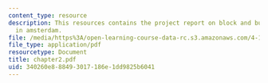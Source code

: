 ```yaml
---
content_type: resource
description: This resources contains the project report on block and building types
  in amsterdam.
file: /media/https%3A/open-learning-course-data-rc.s3.amazonaws.com/4-175-case-studies-in-city-form-fall-2005/340260e888493017186e1dd9825b6041_chapter2.pdf
file_type: application/pdf
resourcetype: Document
title: chapter2.pdf
uid: 340260e8-8849-3017-186e-1dd9825b6041
---
```


